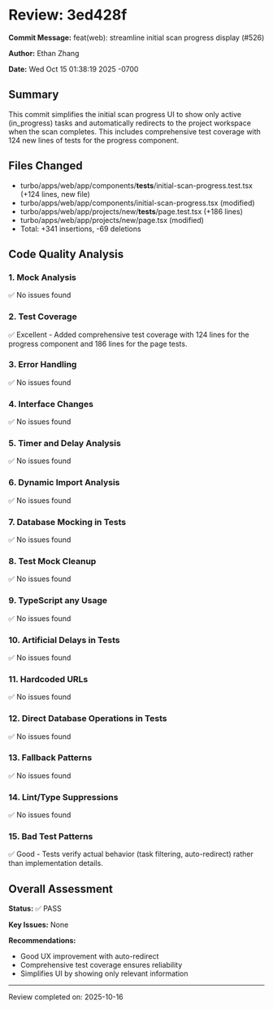 # Review: 3ed428f

**Commit Message:** feat(web): streamline initial scan progress display (#526)

**Author:** Ethan Zhang

**Date:** Wed Oct 15 01:38:19 2025 -0700

## Summary

This commit simplifies the initial scan progress UI to show only active (in_progress) tasks and automatically redirects to the project workspace when the scan completes. This includes comprehensive test coverage with 124 new lines of tests for the progress component.

## Files Changed

- turbo/apps/web/app/components/__tests__/initial-scan-progress.test.tsx (+124 lines, new file)
- turbo/apps/web/app/components/initial-scan-progress.tsx (modified)
- turbo/apps/web/app/projects/new/__tests__/page.test.tsx (+186 lines)
- turbo/apps/web/app/projects/new/page.tsx (modified)
- Total: +341 insertions, -69 deletions

## Code Quality Analysis

### 1. Mock Analysis
✅ No issues found

### 2. Test Coverage
✅ Excellent - Added comprehensive test coverage with 124 lines for the progress component and 186 lines for the page tests.

### 3. Error Handling
✅ No issues found

### 4. Interface Changes
✅ No issues found

### 5. Timer and Delay Analysis
✅ No issues found

### 6. Dynamic Import Analysis
✅ No issues found

### 7. Database Mocking in Tests
✅ No issues found

### 8. Test Mock Cleanup
✅ No issues found

### 9. TypeScript any Usage
✅ No issues found

### 10. Artificial Delays in Tests
✅ No issues found

### 11. Hardcoded URLs
✅ No issues found

### 12. Direct Database Operations in Tests
✅ No issues found

### 13. Fallback Patterns
✅ No issues found

### 14. Lint/Type Suppressions
✅ No issues found

### 15. Bad Test Patterns
✅ Good - Tests verify actual behavior (task filtering, auto-redirect) rather than implementation details.

## Overall Assessment

**Status:** ✅ PASS

**Key Issues:** None

**Recommendations:**
- Good UX improvement with auto-redirect
- Comprehensive test coverage ensures reliability
- Simplifies UI by showing only relevant information

---
Review completed on: 2025-10-16
